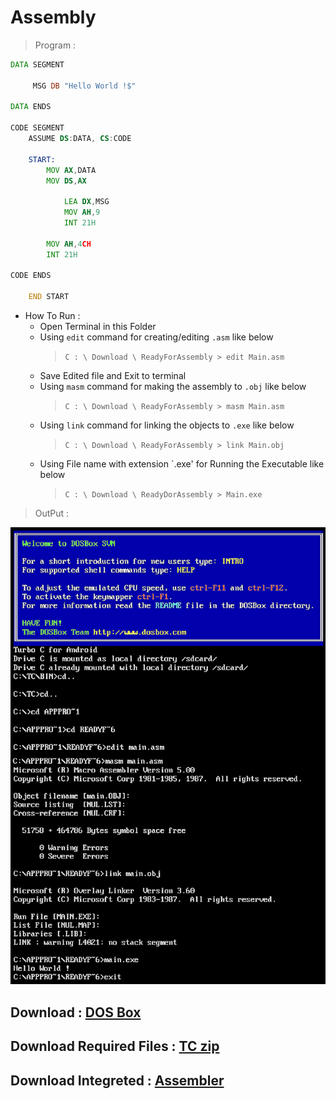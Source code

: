 # Assembly

> Program :

```asm
DATA SEGMENT

     MSG DB "Hello World !$"
     
DATA ENDS

CODE SEGMENT  
    ASSUME DS:DATA, CS:CODE
    
    START:
        MOV AX,DATA
        MOV DS,AX
        
            LEA DX,MSG
            MOV AH,9
            INT 21H
        
        MOV AH,4CH
        INT 21H
        
CODE ENDS

    END START
```

* How To Run :   
   * Open Terminal in this Folder
   * Using `edit` command for creating/editing `.asm` like below
      > `C : \ Download \ ReadyForAssembly > edit Main.asm`
   * Save Edited file and Exit to terminal
   * Using `masm` command for making the assembly to `.obj` like below
      > `C : \ Download \ ReadyForAssembly > masm Main.asm`
   * Using `link` command for linking the objects to `.exe` like below
      > `C : \ Download \ ReadyForAssembly > link Main.obj`
   * Using File name with extension `.exe' for Running the Executable like below
      > `C : \ Download \ ReadyDorAssembly > Main.exe`

> OutPut :

![Output](output.png)

## Download : [DOS Box](DOS%20Box_1.1.1.apk?raw=true)
## Download Required Files : [TC zip](TC.zip?raw=true)
## Download Integreted : [Assembler](Assembler_2.0.apk?raw=true)

